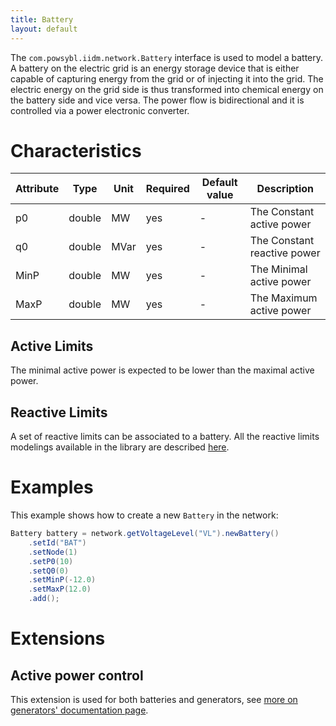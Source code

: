 ```yaml
---
title: Battery
layout: default
---
```


The `com.powsybl.iidm.network.Battery` interface is used to model a battery.
A battery on the electric grid is an energy storage device that is either capable of capturing energy from the grid or of injecting it into the grid. The electric energy on the grid side is thus transformed into chemical energy on the battery side and vice versa. The power flow is bidirectional and it is controlled via a power electronic converter.

# Characteristics

| Attribute | Type | Unit | Required | Default value | Description |
| --------- | ---- | ---- | -------- | ------------- | ----------- |
| p0 | double | MW | yes | - | The Constant active power |
| q0 | double | MVar | yes | - | The Constant reactive power |
| MinP | double | MW | yes | - | The Minimal active power |
| MaxP | double | MW | yes | - | The Maximum active power |

## Active Limits
The minimal active power is expected to be lower than the maximal active power.

## Reactive Limits
A set of reactive limits can be associated to a battery. All the reactive limits modelings available in the library are described [here](reactiveLimits.md).

# Examples
This example shows how to create a new `Battery` in the network:
```java
Battery battery = network.getVoltageLevel("VL").newBattery()
    .setId("BAT")
    .setNode(1)
    .setP0(10)
    .setQ0(0)
    .setMinP(-12.0)
    .setMaxP(12.0)
    .add();
```
# Extensions

## Active power control

This extension is used for both batteries and generators, see [more on generators' documentation page](generator.md#active-power-control).
